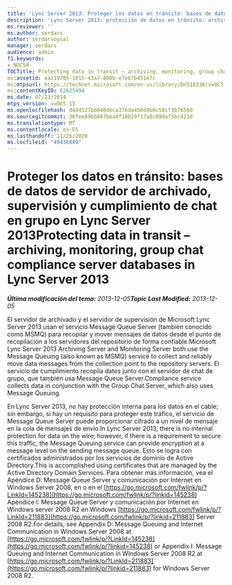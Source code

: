 ```yaml
---
title: 'Lync Server 2013: Proteger los datos en tránsito: bases de datos de servidor de archivado, supervisión y cumplimiento de chat en grupo'
description: 'Lync Server 2013: protección de datos en tránsito: archivar, supervisar, agrupar las bases de datos del servidor de cumplimiento de las conversaciones.'
ms.reviewer: ''
ms.author: serdars
author: serdarsoysal
manager: serdars
audience: admin
f1.keywords:
- NOCSH
TOCTitle: Protecting data in transit – archiving, monitoring, group chat compliance server databases in Lync Server 2013
ms:assetid: ea219705-1015-43a7-890b-e7e67b451e7c
ms:mtpsurl: https://technet.microsoft.com/en-us/library/Dn518336(v=OCS.15)
ms:contentKeyID: 62625494
ms.date: 07/23/2014
mtps_version: v=OCS.15
ms.openlocfilehash: d4d4127bb0404bca376da450d0b0c58cf3b76560
ms.sourcegitcommit: 36fee89bb887bea4f18b19f17a8c69daf5bc423d
ms.translationtype: MT
ms.contentlocale: es-ES
ms.lasthandoff: 11/26/2020
ms.locfileid: "49436849"
---
```

# <a name="protecting-data-in-transit--archiving-monitoring-group-chat-compliance-server-databases-in-lync-server-2013"></a><span data-ttu-id="ed629-103">Proteger los datos en tránsito: bases de datos de servidor de archivado, supervisión y cumplimiento de chat en grupo en Lync Server 2013</span><span class="sxs-lookup"><span data-stu-id="ed629-103">Protecting data in transit – archiving, monitoring, group chat compliance server databases in Lync Server 2013</span></span>

<div data-xmlns="http://www.w3.org/1999/xhtml">

<div class="topic" data-xmlns="http://www.w3.org/1999/xhtml" data-msxsl="urn:schemas-microsoft-com:xslt" data-cs="https://msdn.microsoft.com/">

<div data-asp="https://msdn2.microsoft.com/asp">



</div>

<div id="mainSection">

<div id="mainBody"><span data-ttu-id="ed629-104">

<span> </span></span><span class="sxs-lookup"><span data-stu-id="ed629-104">

<span> </span></span></span>

<span data-ttu-id="ed629-105">_**Última modificación del tema:** 2013-12-05_</span><span class="sxs-lookup"><span data-stu-id="ed629-105">_**Topic Last Modified:** 2013-12-05_</span></span>

<span data-ttu-id="ed629-106">El servidor de archivado y el servidor de supervisión de Microsoft Lync Server 2013 usan el servicio Message Queue Server (también conocido como MSMQ) para recopilar y mover mensajes de datos desde el punto de recopilación a los servidores del repositorio de forma confiable.</span><span class="sxs-lookup"><span data-stu-id="ed629-106">Microsoft Lync Server 2013 Archiving Server and Monitoring Server both use the Message Queuing (also known as MSMQ) service to collect and reliably move data messages from the collection point to the repository servers.</span></span> <span data-ttu-id="ed629-107">El servicio de cumplimiento recopila datos junto con el servidor de chat de grupo, que también usa Message Queue Server.</span><span class="sxs-lookup"><span data-stu-id="ed629-107">Compliance service collects data in conjunction with the Group Chat Server, which also uses Message Queuing.</span></span>

<span data-ttu-id="ed629-108">En Lync Server 2013, no hay protección interna para los datos en el cable; sin embargo, si hay un requisito para proteger este tráfico, el servicio de Message Queue Server puede proporcionar cifrado a un nivel de mensaje en la cola de mensajes de envío.</span><span class="sxs-lookup"><span data-stu-id="ed629-108">In Lync Server 2013, there is no internal protection for data on the wire; however, if there is a requirement to secure this traffic, the Message Queuing service can provide encryption at a message level on the sending message queue.</span></span> <span data-ttu-id="ed629-109">Esto se logra con certificados administrados por los servicios de dominio de Active Directory.</span><span class="sxs-lookup"><span data-stu-id="ed629-109">This is accomplished using certificates that are managed by the Active Directory Domain Services.</span></span> <span data-ttu-id="ed629-110">Para obtener más información, vea el Apéndice D: Message Queue Server y comunicación por Internet en Windows Server 2008, en o en el [https://go.microsoft.com/fwlink/p/?LinkId=145238](https://go.microsoft.com/fwlink/p/?linkid=145238) Apéndice I: Message Queue Server y comunicación por Internet en Windows server 2008 R2 en Windows [https://go.microsoft.com/fwlink/p/?LinkId=211883](https://go.microsoft.com/fwlink/p/?linkid=211883) Server 2008 R2.</span><span class="sxs-lookup"><span data-stu-id="ed629-110">For details, see Appendix D: Message Queuing and Internet Communication in Windows Server 2008 at [https://go.microsoft.com/fwlink/p/?LinkId=145238](https://go.microsoft.com/fwlink/p/?linkid=145238) or Appendix I: Message Queuing and Internet Communication in Windows Server 2008 R2 at [https://go.microsoft.com/fwlink/p/?LinkId=211883](https://go.microsoft.com/fwlink/p/?linkid=211883) for Windows Server 2008 R2.</span></span>

<span data-ttu-id="ed629-111"></div>

<span> </span>

</div>

</div>

</span><span class="sxs-lookup"><span data-stu-id="ed629-111"></div>

<span> </span>

</div>

</div>

</span></span></div>

